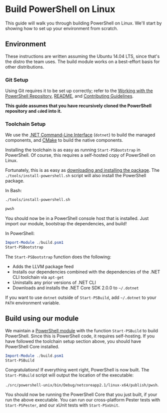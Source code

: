 # Build PowerShell on Linux

This guide will walk you through building PowerShell on Linux.
We'll start by showing how to set up your environment from scratch.

## Environment

These instructions are written assuming the Ubuntu 14.04 LTS, since that's the distro the team uses.
The build module works on a best-effort basis for other distributions.

### Git Setup

Using Git requires it to be set up correctly;
refer to the [Working with the PowerShell Repository](../git/README.md),
[README](../../README.md), and [Contributing Guidelines](../../.github/CONTRIBUTING.md).

**This guide assumes that you have recursively cloned the PowerShell repository and `cd`ed into it.**

### Toolchain Setup

We use the [.NET Command-Line Interface][dotnet-cli] (`dotnet`) to build the managed components,
and [CMake][] to build the native components.

Installing the toolchain is as easy as running `Start-PSBootstrap` in PowerShell.
Of course, this requires a self-hosted copy of PowerShell on Linux.

Fortunately, this is as easy as [downloading and installing the package](https://docs.microsoft.com/en-us/powershell/scripting/install/installing-powershell-core-on-linux?view=powershell-6#binary-archives).
The `./tools/install-powershell.sh` script will also install the PowerShell package.

In Bash:

```sh
./tools/install-powershell.sh

pwsh
```

You should now be in a PowerShell console host that is installed.
Just import our module, bootstrap the dependencies, and build!

In PowerShell:

```powershell
Import-Module ./build.psm1
Start-PSBootstrap
```

The `Start-PSBootstrap` function does the following:

- Adds the LLVM package feed
- Installs our dependencies combined with the dependencies of the .NET CLI toolchain via `apt-get`
- Uninstalls any prior versions of .NET CLI
- Downloads and installs the .NET Core SDK 2.0.0 to `~/.dotnet`

If you want to use `dotnet` outside of `Start-PSBuild`, add `~/.dotnet` to your `PATH` environment variable.

[dotnet-cli]: https://github.com/dotnet/cli
[CMake]: https://cmake.org/cmake/help/v2.8.12/cmake.html

## Build using our module

We maintain a [PowerShell module](../../build.psm1) with the function `Start-PSBuild` to build PowerShell.
Since this is PowerShell code, it requires self-hosting.
If you have followed the toolchain setup section above, you should have PowerShell Core installed.

```powershell
Import-Module ./build.psm1
Start-PSBuild
```

Congratulations! If everything went right, PowerShell is now built.
The `Start-PSBuild` script will output the location of the executable:

`./src/powershell-unix/bin/Debug/netcoreapp2.1/linux-x64/publish/pwsh`.

You should now be running the PowerShell Core that you just built, if your run the above executable.
You can run our cross-platform Pester tests with `Start-PSPester`, and our xUnit tests with `Start-PSxUnit`.
